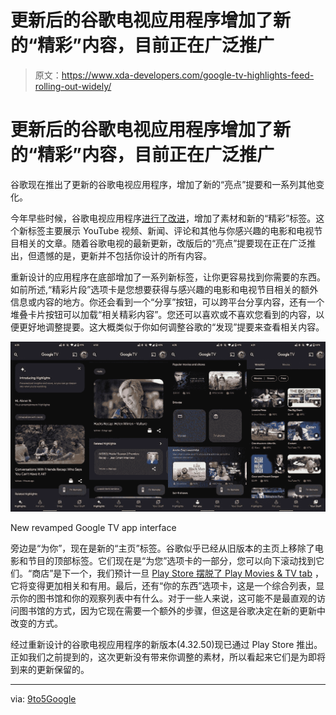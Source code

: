 # 更新后的谷歌电视应用程序增加了新的“精彩”内容，目前正在广泛推广

> 原文：<https://www.xda-developers.com/google-tv-highlights-feed-rolling-out-widely/>

# 更新后的谷歌电视应用程序增加了新的“精彩”内容，目前正在广泛推广

谷歌现在推出了更新的谷歌电视应用程序，增加了新的“亮点”提要和一系列其他变化。

今年早些时候，谷歌电视应用程序[进行了改进](https://www.xda-developers.com/google-tv-material-you-highlights-tab/)，增加了素材和新的“精彩”标签。这个新标签主要展示 YouTube 视频、新闻、评论和其他与你感兴趣的电影和电视节目相关的文章。随着谷歌电视的最新更新，改版后的“亮点”提要现在正在广泛推出，但遗憾的是，更新并不包括你设计的所有内容。

重新设计的应用程序在底部增加了一系列新标签，让你更容易找到你需要的东西。如前所述,“精彩片段”选项卡是您想要获得与感兴趣的电影和电视节目相关的额外信息或内容的地方。你还会看到一个“分享”按钮，可以跨平台分享内容，还有一个堆叠卡片按钮可以加载“相关精彩内容”。您还可以喜欢或不喜欢您看到的内容，以便更好地调整提要。这大概类似于你如何调整谷歌的“发现”提要来查看相关内容。

 <picture>![New revamped Google TV app interface](img/0230aa5db2aa2bbc68241cf359c4725f.png)</picture> 

New revamped Google TV app interface

旁边是“为你”，现在是新的“主页”标签。谷歌似乎已经从旧版本的主页上移除了电影和节目的顶部标签。它们现在是“为您”选项卡的一部分，您可以向下滚动找到它们。“商店”是下一个，我们预计一旦 [Play Store 摆脱了 Play Movies & TV tab](https://www.xda-developers.com/google-play-store-to-kill-play-movies-tv-tab/) ，它将变得更加相关和有用。最后，还有“你的东西”选项卡，这是一个综合列表，显示你的图书馆和你的观察列表中有什么。对于一些人来说，这可能不是最直观的访问图书馆的方式，因为它现在需要一个额外的步骤，但这是谷歌决定在新的更新中改变的方式。

经过重新设计的谷歌电视应用程序的新版本(4.32.50)现已通过 Play Store 推出。正如我们之前提到的，这次更新没有带来你调整的素材，所以看起来它们是为即将到来的更新保留的。

* * *

via: [9to5Google](https://9to5google.com/2022/05/18/google-tv-highlights-redesign/)
